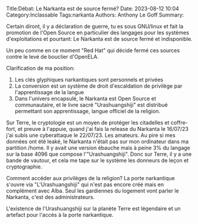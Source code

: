 Title:Débat: Le Narkanta est de source fermé?
Date: 2023-08-12 10:04
Category:Inclassable
Tags:narkanta
Authors: Anthony Le Goff
Summary:

Certain diront, il y a déclaration de guerre, tu es sous GNU/linux et fait la promotion de l'Open Source en particulier des langages pour les systèmes d'exploitations et pourtant: Le Narkanta est de source fermé et indisponible.

Un peu comme en ce moment "Red Hat" qui décide fermé ces sources contre le levé de bouclier d'OpenELA.

Clarification de ma position:

1. Les clés glyphiques narkantiques sont personnels et privées
2. La conversion est un système de droit d'escaldation de privilège par l'apprentissage de la langue
3. Dans l'univers encapsulé, le Narkanta est Open Source et communautaire, et le livre sacré "Urashuangshiji" est distribué permettant son apprentissage, langue officiel de la religion. 

Sur Terre, le cryptologie est un moyen de protéger les citadelles et coffre-fort, et preuve à l'appuie, quand j'ai fais la release du Narkanta le 16/07/23 j'ai subis une cyberattaque le 22/07/23. Les amateurs. Au pire si mes données ont été leaké, le Narkanta n'était pas sur mon ordinateur dans ma partition /home. Il y avait une version ébauche mais à peine 3% du langage sur la base 4096 que compose l'"Urashuangshiji". Donc sur Terre, il y a une bande de vautour, et cela me tape sur le système les donneurs de leçon et cryptographie. 

Comment accéder aux privilèges de la religion? La porte narkantique s'ouvre via "L'Urashuangshiji" qui n'est pas encore créé mais en complément avec Alba. Seul les gardiennes du logement vont parler le Narkanta, c'est des administrateurs. 

L'existence de l'Urashuangshiji sur la planète Terre est légendaire et un artefact pour l'accès à la porte narkantique.  